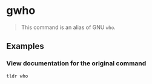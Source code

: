 # gwho

> This command is an alias of GNU `who`.

## Examples

### View documentation for the original command

```bash
tldr who
```
